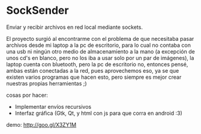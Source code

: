 SockSender
==========

Enviar y recibir archivos en red local mediante sockets.

El proyecto surgió al encontrarme con el problema de que necesitaba pasar archivos desde mi laptop a la pc de escritorio, para lo cual no contaba con una usb ni ningún otro medio de almacenamiento a la mano (a excepción de unos cd's en blanco, pero no los iba a usar solo por un par de imágenes), la laptop cuenta con bluetooth, pero la pc de escritorio no, entonces pensé, ambas están conectadas a la red, pues aprovechemos eso, ya se que existen varios programas que hacen esto, pero siempre es mejor crear nuestras propias herramientas ;)


cosas por hacer:

- Implementar envíos recursivos
- Interfaz gráfica (Gtk, Qt, y html con js para que corra en android :3)


demo: http://goo.gl/X3ZY1M
